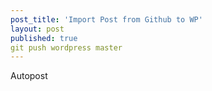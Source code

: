 ```yaml
---
post_title: 'Import Post from Github to WP'
layout: post
published: true
git push wordpress master
---
```


Autopost